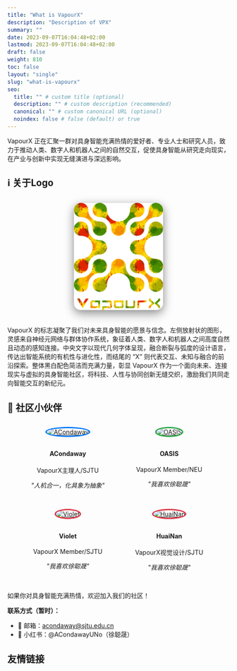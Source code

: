 ```yaml
---
title: "What is VapourX"
description: "Description of VPX"
summary: ""
date: 2023-09-07T16:04:48+02:00
lastmod: 2023-09-07T16:04:48+02:00
draft: false
weight: 810
toc: false
layout: "single"
slug: "what-is-vapourx"
seo:
  title: "" # custom title (optional)
  description: "" # custom description (recommended)
  canonical: "" # custom canonical URL (optional)
  noindex: false # false (default) or true
---
```


VapourX 正在汇聚一群对具身智能充满热情的爱好者、专业人士和研究人员，致力于推动人类、数字人和机器人之间的自然交互，促使具身智能从研究走向现实，在产业与创新中实现无缝演进与深远影响。



## ℹ️ 关于Logo

<div style="text-align: center; margin: 2rem 0;">
  <img src="./images/vapourx-clean.jpg" alt="VapourX Clean" style="max-width: 40%; height: auto; border-radius: 15px; box-shadow: 0 8px 25px rgba(0,0,0,0.3); filter: drop-shadow(0 4px 8px rgba(0,0,0,0.2));">
</div>

VapourX 的标志凝聚了我们对未来具身智能的愿景与信念。左侧放射状的图形，灵感来自神经元网络与群体协作系统，象征着人类、数字人和机器人之间高度自然且动态的感知连接。中央文字以现代几何字体呈现，融合断裂与弧度的设计语言，传达出智能系统的有机性与进化性，而结尾的 “X” 则代表交互、未知与融合的前沿探索。整体黑白配色简洁而充满力量，彰显 VapourX 作为一个面向未来、连接现实与虚拟的具身智能社区，将科技、人性与协同创新无缝交织，激励我们共同走向智能交互的新纪元。

## 👥 社区小伙伴

<div style="display: flex; justify-content: center; flex-wrap: wrap; gap: 30px; margin: 30px 0;">

  <!-- ACondaway -->
  <div style="text-align: center; min-width: 200px;">
    <a href="https://github.com/ACondaway" target="_blank">
      <img src="https://avatars.githubusercontent.com/ACondaway?v=4"
           alt="ACondaway"
           style="width: 120px; height: 120px; border-radius: 50%; object-fit: cover; border: 3px solid #007bff; margin-bottom: 10px; cursor: pointer;">
    </a>
    <h4>ACondaway</h4>
    <p>VapourX主理人/SJTU</p>
    <p><em>"人机合一，化具象为抽象"</em></p>
  </div>

  <!-- OASIS -->
  <div style="text-align: center; min-width: 200px;">
    <a href="https://github.com/10-OASIS-01" target="_blank">
      <img src="https://avatars.githubusercontent.com/u/125074201?v=4"
           alt="OASIS"
           style="width: 120px; height: 120px; border-radius: 50%; object-fit: cover; border: 3px solid #28a745; margin-bottom: 10px; cursor: pointer;">
    </a>
    <h4>OASIS</h4>
    <p>VapourX Member/NEU</p>
    <p><em>"我喜欢徐聪晟"</em></p>
  </div>

  <!-- Violet -->
  <div style="text-align: center; min-width: 200px;">
    <a href="https://github.com/VioletEvar" target="_blank">
      <img src="https://avatars.githubusercontent.com/u/113980234?v=4"
           alt="Violet"
           style="width: 120px; height: 120px; border-radius: 50%; object-fit: cover; border: 3px solid #dc3545; margin-bottom: 10px; cursor: pointer;">
    </a>
    <h4>Violet</h4>
    <p>VapourX Member/SJTU</p>
    <p><em>"我喜欢徐聪晟"</em></p>
  </div>

  <!-- HuaiNanPro -->
  <div style="text-align: center; min-width: 200px;">
    <a href="https://github.com/HuaiNanPro" target="_blank">
      <img src="https://avatars.githubusercontent.com/u/165187020?v=4"
           alt="HuaiNan"
           style="width: 120px; height: 120px; border-radius: 50%; object-fit: cover; border: 3px solid #dc3545; margin-bottom: 10px; cursor: pointer;">
    </a>
    <h4>HuaiNan</h4>
    <p>VapourX视觉设计/SJTU</p>
    <p><em>"我喜欢徐聪晟"</em></p>
  </div>

</div>


如果你对具身智能充满热情，欢迎加入我们的社区！

**联系方式（暂时）：**
- 📧 邮箱：acondaway@sjtu.edu.cn
- 📱 小红书：@ACondawayUNo（徐聪晟）

## 友情链接

